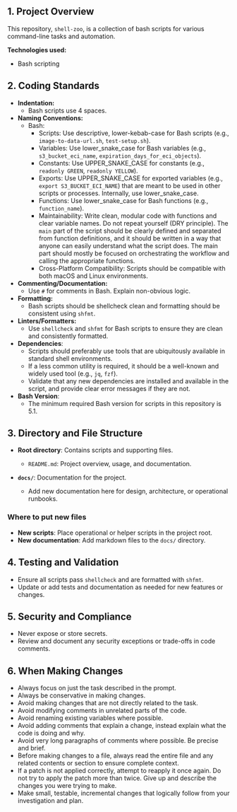 ## 1. Project Overview

This repository, `shell-zoo`, is a collection of bash scripts for various command-line tasks and automation.

**Technologies used:**

- Bash scripting

## 2. Coding Standards

- **Indentation:**
  - Bash scripts use 4 spaces.
- **Naming Conventions:**
  - Bash:
    - Scripts: Use descriptive, lower-kebab-case for Bash scripts (e.g., `image-to-data-url.sh`, `test-setup.sh`).
    - Variables: Use lower_snake_case for Bash variables (e.g., `s3_bucket_eci_name`, `expiration_days_for_eci_objects`).
    - Constants: Use UPPER_SNAKE_CASE for constants (e.g., `readonly GREEN`, `readonly YELLOW`).
    - Exports: Use UPPER_SNAKE_CASE for exported variables (e.g., `export S3_BUCKET_ECI_NAME`) that are meant to be used in other scripts or processes. Internally, use lower_snake_case.
    - Functions: Use lower_snake_case for Bash functions (e.g., `function_name`).
    - Maintainability: Write clean, modular code with functions and clear variable names. Do not repeat yourself (DRY principle). The `main` part of the script should be clearly defined and separated from function definitions, and it should be written in a way that anyone can easily understand what the script does. The main part should mostly be focused on orchestrating the workflow and calling the appropriate functions.
    - Cross-Platform Compatibility: Scripts should be compatible with both macOS and Linux environments.
- **Commenting/Documentation:**
  - Use `#` for comments in Bash. Explain non-obvious logic.
- **Formatting:**
  - Bash scripts should be shellcheck clean and formatting should be consistent using `shfmt`.
- **Linters/Formatters:**
  - Use `shellcheck` and `shfmt` for Bash scripts to ensure they are clean and consistently formatted.
- **Dependencies**:
  - Scripts should preferably use tools that are ubiquitously available in standard shell environments.
  - If a less common utility is required, it should be a well-known and widely used tool (e.g., `jq`, `fzf`).
  - Validate that any new dependencies are installed and available in the script, and provide clear error messages if they are not.
- **Bash Version**:
  - The minimum required Bash version for scripts in this repository is 5.1.

## 3. Directory and File Structure

- **Root directory**: Contains scripts and supporting files.

  - `README.md`: Project overview, usage, and documentation.

- **`docs/`**: Documentation for the project.

  - Add new documentation here for design, architecture, or operational runbooks.

### Where to put new files

- **New scripts**: Place operational or helper scripts in the project root.
- **New documentation**: Add markdown files to the `docs/` directory.

## 4. Testing and Validation

- Ensure all scripts pass `shellcheck` and are formatted with `shfmt`.
- Update or add tests and documentation as needed for new features or changes.

## 5. Security and Compliance

- Never expose or store secrets.
- Review and document any security exceptions or trade-offs in code comments.

## 6. When Making Changes
 - Always focus on just the task described in the prompt.
 - Always be conservative in making changes.
 - Avoid making changes that are not directly related to the task.
 - Avoid modifying comments in unrelated parts of the code.
 - Avoid renaming existing variables where possible.
 - Avoid adding comments that explain a change, instead explain what the code is doing and why.
 - Avoid very long paragraphs of comments where possible. Be precise and brief.
 - Before making changes to a file, always read the entire file and any related contents or section to ensure complete context.
 - If a patch is not applied correctly, attempt to reapply it once again. Do not try to apply the patch more than twice. Give up and describe the changes you were trying to make.
 - Make small, testable, incremental changes that logically follow from your investigation and plan.
